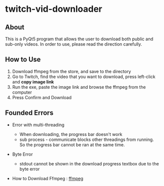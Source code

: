 # twitch-vid-downloader
About
-------
This is a PyQt5 program that allows the user to download both public and sub-only videos.
In order to use, please read the direction carefully.

How to Use
-------------
1. Download ffmpeg from the store, and save to the directory
2. Go to Twitch, find the video that you want to download, press left-click and **copy image link**
3. Run the exe, paste the image link and browse the ffmpeg from the computer
4. Press Confirm and Download

Founded Errors
------------
* Error with multi-threading
  * When downloading, the progress bar doesn't work
  * sub process - communicate blocks other threadings from running. So the progress bar cannot be ran at the same time.
* Byte Error
  * stdout cannot be shown in the download progress textbox due to the byte error

* How to Download Ffmpeg : [ffmpeg](https://www.wikihow.com/Install-FFmpeg-on-Windows)
